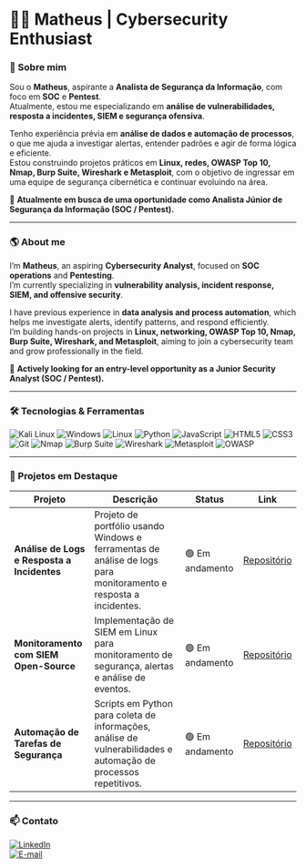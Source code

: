 # 🧑‍💻 Matheus | Cybersecurity Enthusiast  

### 👋 Sobre mim  

Sou o **Matheus**, aspirante a **Analista de Segurança da Informação**, com foco em **SOC** e **Pentest**.  
Atualmente, estou me especializando em **análise de vulnerabilidades, resposta a incidentes, SIEM e segurança ofensiva**.  

Tenho experiência prévia em **análise de dados e automação de processos**, o que me ajuda a investigar alertas, entender padrões e agir de forma lógica e eficiente.  
Estou construindo projetos práticos em **Linux, redes, OWASP Top 10, Nmap, Burp Suite, Wireshark e Metasploit**, com o objetivo de ingressar em uma equipe de segurança cibernética e continuar evoluindo na área.  

🚀 **Atualmente em busca de uma oportunidade como Analista Júnior de Segurança da Informação (SOC / Pentest).**  

---

### 🌎 About me  

I’m **Matheus**, an aspiring **Cybersecurity Analyst**, focused on **SOC operations** and **Pentesting**.  
I’m currently specializing in **vulnerability analysis, incident response, SIEM, and offensive security**.  

I have previous experience in **data analysis and process automation**, which helps me investigate alerts, identify patterns, and respond efficiently.  
I’m building hands-on projects in **Linux, networking, OWASP Top 10, Nmap, Burp Suite, Wireshark, and Metasploit**, aiming to join a cybersecurity team and grow professionally in the field.  

🚀 **Actively looking for an entry-level opportunity as a Junior Security Analyst (SOC / Pentest).**  

---

### 🛠️ Tecnologias & Ferramentas  

![Kali Linux](https://img.shields.io/badge/Kali_Linux-262626?style=for-the-badge&logo=kali-linux&logoColor=white)
![Windows](https://img.shields.io/badge/Windows-0078D6?style=for-the-badge&logo=windows&logoColor=white)
![Linux](https://img.shields.io/badge/Linux-FCC624?style=for-the-badge&logo=linux&logoColor=black)
![Python](https://img.shields.io/badge/Python-3776AB?style=for-the-badge&logo=python&logoColor=white)
![JavaScript](https://img.shields.io/badge/JavaScript-F7DF1E?style=for-the-badge&logo=javascript&logoColor=black)
![HTML5](https://img.shields.io/badge/HTML5-E34F26?style=for-the-badge&logo=html5&logoColor=white)
![CSS3](https://img.shields.io/badge/CSS3-1572B6?style=for-the-badge&logo=css3&logoColor=white)
![Git](https://img.shields.io/badge/Git-F05032?style=for-the-badge&logo=git&logoColor=white)
![Nmap](https://img.shields.io/badge/Nmap-008000?style=for-the-badge)
![Burp Suite](https://img.shields.io/badge/Burp_Suite-FF5722?style=for-the-badge)
![Wireshark](https://img.shields.io/badge/Wireshark-1DA1F2?style=for-the-badge)
![Metasploit](https://img.shields.io/badge/Metasploit-990000?style=for-the-badge)
![OWASP](https://img.shields.io/badge/OWASP-FF6F61?style=for-the-badge)

---

### 🌟 Projetos em Destaque  

| Projeto | Descrição | Status | Link |
|---------|-----------|--------|------|
| **Análise de Logs e Resposta a Incidentes** | Projeto de portfólio usando Windows e ferramentas de análise de logs para monitoramento e resposta a incidentes. | 🟢 Em andamento | [Repositório](#) |
| **Monitoramento com SIEM Open-Source** | Implementação de SIEM em Linux para monitoramento de segurança, alertas e análise de eventos. | 🟢 Em andamento | [Repositório](#) |
| **Automação de Tarefas de Segurança** | Scripts em Python para coleta de informações, análise de vulnerabilidades e automação de processos repetitivos. | 🟢 Em andamento | [Repositório](#) |

---

### 📫 Contato  

[![LinkedIn](https://img.shields.io/badge/LinkedIn-0077B5?style=for-the-badge&logo=linkedin&logoColor=white)](https://www.linkedin.com/in/matheusdarocha--/)  
[![E-mail](https://img.shields.io/badge/Email-8B89CC?style=for-the-badge&logo=gmail&logoColor=white)](https://mail.google.com/mail/?view=cm&to=matheusrcdrc@outlook.com)
